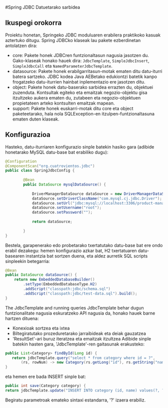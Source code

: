 
#Spring JDBC Datuetarako sarbidea

## Ikuspegi orokorra
Proiektu honetan, Springeko JDBC moduluaren erabilera praktikoko kasuak aztertuko ditugu. Spring JDBCko klaseak lau pakete ezberdinetan antolatzen dira:

 - core: Pakete honek JDBCren funtzionaltasun nagusia jasotzen du. Gako-klaseak honako hauek dira: `JdbcTemplate`, `SimpleJdbcInsert`, `SimpleJdbcCall` eta `NamedParameterJdbcTemplate`.
 - datasource: Pakete honek erabilgarritasun-motak ematen ditu datu-iturri batera sartzeko. JDBC kodea Java AEBetako edukiontzi batetik kanpo frogatzeko datu-iturrien hainbat inplementazio ere jasotzen ditu.
 - object: Pakete honek datu-baserako sarbidea errazten du, objektuei zuzenduta. Kontsultak egiteko eta emaitzak negozio-objektu gisa itzultzeko aukera ematen du, zutabeen eta negozio-objektuen propietateen arteko kontsulten emaitzak mapean.
 - support: Pakete honek euskarri-motak ditu core eta object paketeetarako, hala nola SQLException-en itzulpen-funtzionaltasuna ematen duten klaseak.

## Konfigurazioa
Hasteko, datu-iturriaren konfigurazio sinple batekin hasiko gara (adibide honetarako MySQL datu-base bat erabiliko dugu):

```java
@Configuration
@ComponentScan("org.cuatrovientos.jdbc")
public class SpringJdbcConfig {
    
        @Bean
        public DataSource mysqlDataSource() {
            
            DriverManagerDataSource dataSource = new DriverManagerDataSource();
            dataSource.setDriverClassName("com.mysql.cj.jdbc.Driver");
            dataSource.setUrl("jdbc:mysql://localhost:3306/product-manager");
            dataSource.setUsername("root");
            dataSource.setPassword("");
            
            return dataSource;      
            
        }
}
```

Bestela, garapenerako edo probetarako txertatutako datu-base bat ere ondo erabil dezakegu: hemen konfigurazio azkar bat, H2 txertatuaren datu-basearen instantzia bat sortzen duena, eta aldez aurretik SQL scripts sinpleekin betegarria:

```java
@Bean
public DataSource dataSource() {
    return new EmbeddedDatabaseBuilder()
        .setType(EmbeddedDatabaseType.H2)
        .addScript("classpath:jdbc/schema.sql")
        .addScript("classpath:jdbc/test-data.sql").build();
}
```

The JdbcTemplate and running queries
JdbcTemplate behar dugun funtzionalitate nagusia eskuratzeko API nagusia da, honako hauek barne hartzen dituena:
-	Konexioak sortzea eta ixtea
-	Biltegiratutako prozeduretarako jarraibideak eta deiak gauzatzea
-	'ResultSet'-ari buruz iteratzea eta emaitzak itzultzea
Adibide sinple batekin hasten gara, 'JdbcTemplate'-ren gaitasunak erakusteko:


```java
public List<Category> findById(Long id) {
   return jdbcTemplate.query("select * from category where id = ?",
       (rs, rowNum) -> new Category(rs.getLong("id"), rs.getString("name")), id);
}
```

eta hemen ere bada INSERT sinple bat:

```java
public int save(Category category) {
return jdbcTemplate.update("INSERT INTO category (id, name) values(?, ?)",  category.getId(), category.getName());


```

Begiratu parametroak emateko sintaxi estandarra, '?' izaera erabiliz.


